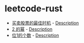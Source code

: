 # leetcode-rust

- [买卖股票的最佳时机](./best-time-to-buy-and-sell-stock/README.md) - [Description](https://leetcode.cn/problems/best-time-to-buy-and-sell-stock/description/)
- [2 的幂](./power-of-two/README.md) - [Description](https://leetcode.cn/problems/power-of-two/description/)
- [位1的个数](./number-of-1-bits/README.md) - [Description](https://leetcode.cn/problems/number-of-1-bits/description/)